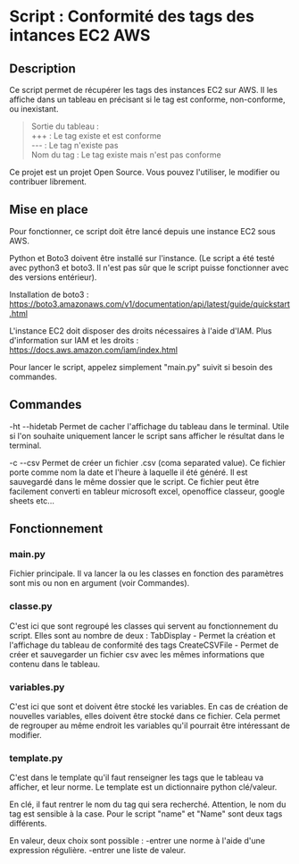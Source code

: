 # Script : Conformité des tags des intances EC2 AWS

## Description
Ce script permet de récupérer les tags des instances EC2 sur AWS. Il les affiche dans un tableau en précisant si le tag est conforme, non-conforme, ou inexistant.

>Sortie du tableau :  
>+++ : Le tag existe et est conforme  
>--- : Le tag n'existe pas  
>Nom du tag : Le tag existe mais n'est pas conforme  

Ce projet est un projet Open Source. Vous pouvez l'utiliser, le modifier ou contribuer librement. 

## Mise en place

Pour fonctionner, ce script doit être lancé depuis une instance EC2 sous AWS.

Python et Boto3 doivent être installé sur l'instance. (Le script a été testé avec python3 et boto3. Il n'est pas sûr que le script puisse fonctionner avec des versions entérieur).

Installation de boto3 : https://boto3.amazonaws.com/v1/documentation/api/latest/guide/quickstart.html

L'instance EC2 doit disposer des droits nécessaires à l'aide d'IAM. Plus d'information sur IAM et les droits : https://docs.aws.amazon.com/iam/index.html

Pour lancer le script, appelez simplement "main.py" suivit si besoin des commandes.

## Commandes

-ht --hidetab
Permet de cacher l'affichage du tableau dans le terminal. Utile si l'on souhaite uniquement lancer le script sans afficher le résultat dans le terminal. 

-c --csv
Permet de créer un fichier .csv (coma separated value). Ce fichier porte comme nom la date et l'heure à laquelle il été généré. Il est sauvegardé dans le même dossier que le script. Ce fichier peut être facilement converti en tableur microsoft excel, openoffice classeur, google sheets etc...

## Fonctionnement

### main.py

Fichier principale. Il va lancer la ou les classes en fonction des paramètres sont mis ou non en argument (voir Commandes).

### classe.py

C'est ici que sont regroupé les classes qui servent au fonctionnement du script. 
Elles sont au nombre de deux :
TabDisplay - Permet la création et l'affichage du tableau de conformité des tags
CreateCSVFile - Permet de créer et sauvegarder un fichier csv avec les mêmes informations que contenu dans le tableau.

### variables.py

C'est ici que sont et doivent être stocké les variables. 
En cas de création de nouvelles variables, elles doivent être stocké dans ce fichier. 
Cela permet de regrouper au même endroit les variables qu'il pourrait être intéressant de modifier. 

### template.py

C'est dans le template qu'il faut renseigner les tags que le tableau va afficher, et leur norme.
Le template est un dictionnaire python clé/valeur. 

En clé, il faut rentrer le nom du tag qui sera recherché. Attention, le nom du tag est sensible à la case. Pour le script "name" et "Name" sont deux tags différents.

En valeur, deux choix sont possible :
-entrer une norme à l'aide d'une expression régulière. 
-entrer une liste de valeur. 
